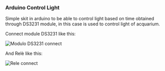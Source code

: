 ### Arduino Control Light

Simple skit in arduino to be able to control light based on time obtained through DS3231 module, in this case is used to control light of acquarium.

Connect module DS3231 like this:

![Modulo DS3231 connect](https://github.com/Dado1513/control_Light_Arduino/blob/master/FS7VD9VJ3AFDPJP.LARGE.jpg)

And Relè like this:

![Rele connect](https://github.com/Dado1513/control_Light_Arduino/blob/master/FXOD7OOHTVICRIN.LARGE.jpg)